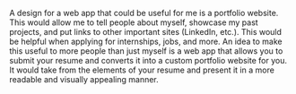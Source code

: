 A design for a web app that could be useful for me is a portfolio website. This would allow me to tell people about myself, showcase my past projects, and put links to other important sites (LinkedIn, etc.). This would be helpful when applying for internships, jobs, and more. An idea to make this useful to more people than just myself is a web app that allows you to submit your resume and converts it into a custom portfolio website for you. It would take from the elements of your resume and present it in a more readable and visually appealing manner.
